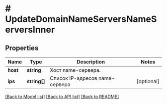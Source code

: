 # # UpdateDomainNameServersNameServersInner

## Properties

Name | Type | Description | Notes
------------ | ------------- | ------------- | -------------
**host** | **string** | Хост name-сервера. |
**ips** | **string[]** | Список IP-адресов name-сервера | [optional]

[[Back to Model list]](../../README.md#models) [[Back to API list]](../../README.md#endpoints) [[Back to README]](../../README.md)
